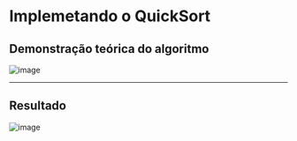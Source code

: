 <h1>Implemetando o QuickSort</h1>
<h2>Demonstração teórica do algoritmo</h2>

![image](https://github.com/Guidev123/QuickSort/assets/155389912/2f9b73d6-c893-4515-b5f5-9a2bf19af94c)

<hr/>
<h2>Resultado</h2>

![image](https://github.com/Guidev123/QuickSort/assets/155389912/4a559c93-015d-4543-990f-5b9775c2264b)
